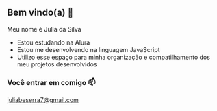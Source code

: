 ## Bem vindo(a) 🖤

Meu nome é Julia da Silva

- Estou estudando na Alura
- Estou me desenvolvendo na linguagem JavaScript
- Utilizo esse espaço para minha organização e compatilhamento dos meu projetos desenvolvidos

###  Você entrar em comigo 📫 

juliabeserra7@gmail.com
